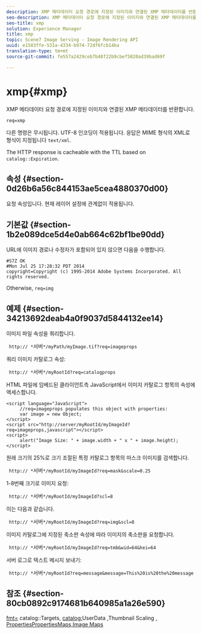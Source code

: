 ```yaml
---
description: XMP 메타데이터 요청 경로에 지정된 이미지와 연결된 XMP 메타데이터를 반환합니다.
seo-description: XMP 메타데이터 요청 경로에 지정된 이미지와 연결된 XMP 메타데이터를 반환합니다.
seo-title: xmp
solution: Experience Manager
title: xmp
topic: Scene7 Image Serving - Image Rendering API
uuid: e1583ffe-531a-4334-b974-72df6fcb14ba
translation-type: tm+mt
source-git-commit: fe557a2429ceb7b48f22b9cbef5820ad39bad69f

---
```



# xmp{#xmp}

XMP 메타데이터 요청 경로에 지정된 이미지와 연결된 XMP 메타데이터를 반환합니다.

`req=xmp`

다른 명령은 무시됩니다. UTF-8 인코딩이 적용됩니다. 응답은 MIME 형식의 XML로 형식이 지정됩니다 `text/xml`.

The HTTP response is cacheable with the TTL based on `catalog::Expiration`.

## 속성 {#section-0d26b6a56c844153ae5cea4880370d00}

요청 속성입니다. 현재 레이어 설정에 관계없이 적용됩니다.

## 기본값 {#section-1b2e089dce5d4e0ab664c62bf1be90dd}

URL에 이미지 경로나 수정자가 포함되어 있지 않으면 다음을 수행합니다.

```
#S7Z OK 
#Mon Jul 25 17:28:32 PDT 2014 
copyright=Copyright (c) 1995-2014 Adobe Systems Incorporated. All rights reserved.
```

Otherwise, `req=img`

## 예제 {#section-34213692deab4a0f9037d5844132ee14}

이미지 파일 속성을 쿼리합니다.

` http:// *`서버`*/myPath/myImage.tif?req=imageprops`

쿼리 이미지 카탈로그 속성:

` http:// *`서버`*/myRootId?req=catalogprops`

HTML 파일에 임베드된 클라이언트측 JavaScript에서 이미지 카탈로그 항목의 속성에 액세스합니다.

```
<script language="JavaScript"> 
     //req=imageprops populates this object with properties: 
     var image = new Object; 
</script> 
<script src="http://server/myRootId/myImageId?req=imageprops,javascript"></script> 
<script> 
     alert("Image Size: " + image.width + " x " + image.height); 
</script>
```

원래 크기의 25%로 크기 조절된 특정 카탈로그 항목의 마스크 이미지를 검색합니다.

` http:// *`서버`*/myRootId/myImageId?req=mask&scale=0.25`

1-8번째 크기로 이미지 요청:

` http:// *`서버`*/myRootId/myImageId?scl=8`

이는 다음과 같습니다.

` http:// *`서버`*/myRootId/myImageId?req=img&scl=8`

이미지 카탈로그에 지정된 축소판 속성에 따라 이미지의 축소판을 요청합니다.

` http:// *`서버`*/myRootId/myImageId?req=tmb&wid=64&hei=64`

서버 로그로 텍스트 메시지 보내기:

` http:// *`서버`*/myRootId?req=message&message=This%20is%20the%20message`

## 참조 {#section-80cb0892c9174681b640985a1a26e590}

[fmt=](../../../../../../is-api/http-ref/image-serving-api-ref/c-http-protocol-reference/c-command-reference/r-is-http-fmt.md#reference-cdf10043423b45ba9fe15157fb3ae37a) catalog::Targets, [catalog:](/help/aem-is-ir-api/is-api/image-catalog/image-serving-api-ref/c-image-catalog-reference/c-image-svg-data-reference/c-image-data-reference/r-targets-cat.md)UserData [,](/help/aem-is-ir-api/is-api/image-catalog/image-serving-api-ref/c-image-catalog-reference/c-image-svg-data-reference/c-image-data-reference/r-userdata-cat.md)Thumbnail Scaling [, PropertiesProperties](../../../../../../is-api/http-ref/image-serving-api-ref/c-http-protocol-reference/c-notes-on-server-behavior/r-thumbnail-scaling.md#reference-0f71817f721d4913b34816758d69b07f)[](../../../../../../is-api/http-ref/image-serving-api-ref/c-http-protocol-reference/c-response-data/c-properties/c-properties.md#concept-49c609fd6de942cab422ee412353c9d9)[Maps,Image Maps](../../../../../../is-api/http-ref/image-serving-api-ref/c-http-protocol-reference/c-syntax-and-features/r-image-maps.md#reference-ff7d1bac2a064104b0c508a81316fdab)
